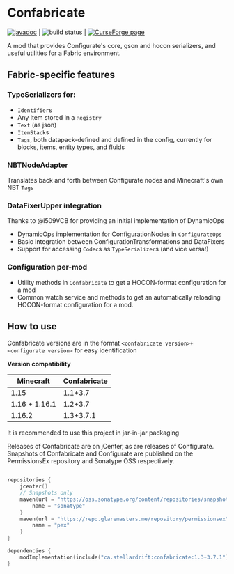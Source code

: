 # Confabricate

[![javadoc](https://javadoc.io/badge2/ca.stellardrift/confabricate/javadoc.svg)](https://javadoc.io/doc/ca.stellardrift/confabricate) | ![build status](https://img.shields.io/github/workflow/status/zml2008/confabricate/Publish) | [![CurseForge page](http://cf.way2muchnoise.eu/versions/confabricate.svg)](https://www.curseforge.com/minecraft/mc-mods/confabricate)

A mod that provides Configurate's core, gson and hocon serializers, and useful utilities for a Fabric environment.

## Fabric-specific features

### TypeSerializers for:

- `Identifier`s
- Any item stored in a `Registry`
- `Text` (as json)
- `ItemStack`s
- `Tags`, both datapack-defined and defined in the config, currently for blocks, items, entity types, and fluids

### NBTNodeAdapter

Translates back and forth between Configurate nodes and Minecraft's own NBT `Tags`

### DataFixerUpper integration

Thanks to @i509VCB for providing an initial implementation of DynamicOps

- DynamicOps implementation for ConfigurationNodes in `ConfigurateOps`
- Basic integration between ConfigurationTransformations and DataFixers
- Support for accessing `Codec`s as `TypeSerializer`s (and vice versa!)

### Configuration per-mod

- Utility methods in `Confabricate` to get a HOCON-format configuration for a mod
- Common watch service and methods to get an automatically reloading HOCON-format configuration for a mod.

## How to use

Confabricate versions are in the format `<confabricate version>+<configurate version>` for easy identification

**Version compatibility**

Minecraft     | Confabricate
------------- | ------------
1.15          | 1.1+3.7
1.16 + 1.16.1 | 1.2+3.7
1.16.2        | 1.3+3.7.1


It is recommended to use this project in jar-in-jar packaging

Releases of Confabricate are on jCenter, as are releases of Configurate. Snapshots of Confabricate and Configurate are published on the PermissionsEx repository and Sonatype OSS respectively.

```kotlin

repositories {
    jcenter()
    // Snapshots only
    maven(url = "https://oss.sonatype.org/content/repositories/snapshots/") {
        name = "sonatype"
    }
    maven(url = "https://repo.glaremasters.me/repository/permissionsex") {
        name = "pex"
    }
}

dependencies {
    modImplementation(include("ca.stellardrift:confabricate:1.3+3.7.1")!!)
}
```


